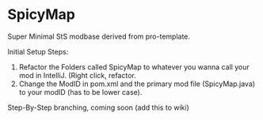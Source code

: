 # SpicyMap
 Super Minimal StS modbase derived from pro-template.

 Initial Setup Steps:
 
 1) Refactor the Folders called SpicyMap to whatever you wanna call your mod in IntelliJ. (Right click, refactor.
 2) Change the ModID in pom.xml and the primary mod file (SpicyMap.java) to your modID (has to be lower case).

 Step-By-Step branching, coming soon (add this to wiki)
